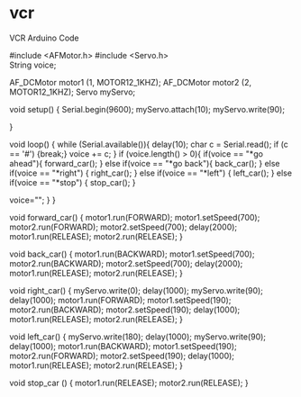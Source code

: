 # vcr
VCR Arduino Code


#include <AFMotor.h>
#include <Servo.h>  
String voice;

AF_DCMotor motor1 (1, MOTOR12_1KHZ);
AF_DCMotor motor2 (2, MOTOR12_1KHZ);
Servo myServo;

void setup()
{
  Serial.begin(9600);
  myServo.attach(10);
  myServo.write(90);  

}

void loop()
{
  while (Serial.available()){
     delay(10);
    char c = Serial.read();
    if (c == '#') {break;}
    voice += c;
  }
  if (voice.length() > 0){
    if(voice == "*go ahead"){
      forward_car();
      }
    else if(voice == "*go back"){
      back_car();
      }
    else if(voice == "*right") {
      right_car();
    }
    else if(voice == "*left") {
      left_car();
    }
    else if(voice == "*stop") {
      stop_car();
    }
   
  voice="";
  }
}

void forward_car()
{
  motor1.run(FORWARD);
  motor1.setSpeed(700);
  motor2.run(FORWARD);
  motor2.setSpeed(700);
  delay(2000);
  motor1.run(RELEASE);
  motor2.run(RELEASE);
}
 
void back_car()
{
  motor1.run(BACKWARD);
  motor1.setSpeed(700);
  motor2.run(BACKWARD);
  motor2.setSpeed(700);
  delay(2000);
  motor1.run(RELEASE);
  motor2.run(RELEASE);
}
 
void right_car()
{
  myServo.write(0);
  delay(1000);
  myServo.write(90);
  delay(1000);
  motor1.run(FORWARD);
  motor1.setSpeed(190);
  motor2.run(BACKWARD);
  motor2.setSpeed(190);
  delay(1000);
  motor1.run(RELEASE);
  motor2.run(RELEASE);
}
 
void left_car()
{
  myServo.write(180);
  delay(1000);
  myServo.write(90);
  delay(1000);
  motor1.run(BACKWARD);
  motor1.setSpeed(190);
  motor2.run(FORWARD);
  motor2.setSpeed(190);
  delay(1000);
  motor1.run(RELEASE);
  motor2.run(RELEASE);
}

void stop_car ()
{
  motor1.run(RELEASE);
  motor2.run(RELEASE);
}

